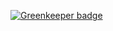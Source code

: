 

[![Greenkeeper badge](https://badges.greenkeeper.io/stefanwalther/shared-styles.svg)](https://greenkeeper.io/)